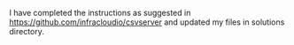 I have completed the instructions as suggested in https://github.com/infracloudio/csvserver and updated my files in solutions directory.
